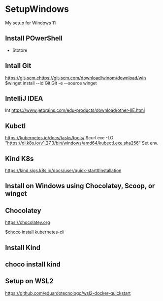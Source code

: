 # SetupWindows
My setup for Windows 11
## Install POwerShell
- Stotore
## Intall Git
https://git-scm.chttps://git-scm.com/download/winom/download/win
$winget install --id Git.Git -e --source winget

## IntelliJ IDEA
Int https://www.jetbrains.com/edu-products/download/other-IIE.html

## Kubctl
https://kubernetes.io/docs/tasks/tools/
$curl.exe -LO "https://dl.k8s.io/v1.27.3/bin/windows/amd64/kubectl.exe.sha256"
Set env.

## Kind K8s
https://kind.sigs.k8s.io/docs/user/quick-start#installation

## Install on Windows using Chocolatey, Scoop, or winget
## Chocolatey
https://chocolatey.org

$choco install kubernetes-cli

## Install Kind
## choco install kind

## Setup on WSL2
https://github.com/eduardotecnologo/wsl2-docker-quickstart